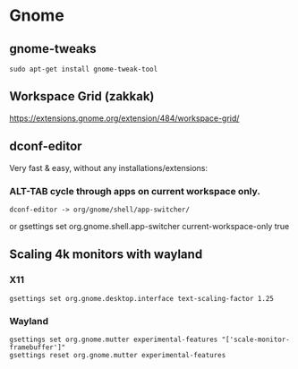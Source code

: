 # Gnome

## gnome-tweaks

    sudo apt-get install gnome-tweak-tool

## Workspace Grid (zakkak)

<https://extensions.gnome.org/extension/484/workspace-grid/>

## dconf-editor

Very fast & easy, without any installations/extensions:

### ALT-TAB cycle through apps on current workspace only.

    dconf-editor -> org/gnome/shell/app-switcher/

or
    gsettings set org.gnome.shell.app-switcher current-workspace-only true


## Scaling 4k monitors with wayland

### X11

    gsettings set org.gnome.desktop.interface text-scaling-factor 1.25

### Wayland
    gsettings set org.gnome.mutter experimental-features "['scale-monitor-framebuffer']"
    gsettings reset org.gnome.mutter experimental-features

